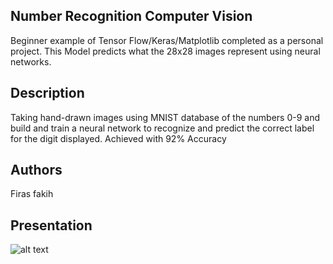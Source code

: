 ## Number Recognition Computer Vision
Beginner example of Tensor Flow/Keras/Matplotlib completed as a personal project.
This Model predicts what the 28x28 images represent using neural networks.

## Description

Taking hand-drawn images using MNIST database of the numbers 0-9 and build and train a neural network to recognize and predict the correct label for the digit displayed. Achieved with 92% Accuracy

## Authors
Firas fakih

## Presentation
![alt text](https://www.oreilly.com/library/view/mastering-predictive-analytics/9781789617740/assets/29266a1b-4e37-493c-b841-555f004034c3.png)



